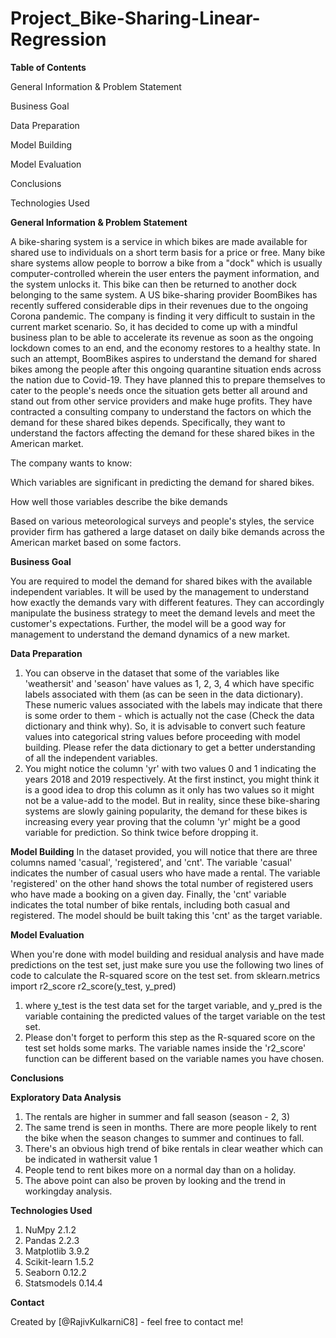 # Project_Bike-Sharing-Linear-Regression

**Table of Contents**

General Information & Problem Statement

Business Goal

Data Preparation

Model Building

Model Evaluation

Conclusions

Technologies Used
 

**General Information & Problem Statement**

A bike-sharing system is a service in which bikes are made available for shared use to individuals on a short term basis for a price or free. Many bike share systems allow people to borrow a bike from a "dock" which is usually computer-controlled wherein the user enters the payment information, and the system unlocks it. This bike can then be returned to another dock belonging to the same system.
A US bike-sharing provider BoomBikes has recently suffered considerable dips in their revenues due to the ongoing Corona pandemic. The company is finding it very difficult to sustain in the current market scenario. So, it has decided to come up with a mindful business plan to be able to accelerate its revenue as soon as the ongoing lockdown comes to an end, and the economy restores to a healthy state.
In such an attempt, BoomBikes aspires to understand the demand for shared bikes among the people after this ongoing quarantine situation ends across the nation due to Covid-19. They have planned this to prepare themselves to cater to the people's needs once the situation gets better all around and stand out from other service providers and make huge profits.
They have contracted a consulting company to understand the factors on which the demand for these shared bikes depends. Specifically, they want to understand the factors affecting the demand for these shared bikes in the American market. 

The company wants to know:

Which variables are significant in predicting the demand for shared bikes.

How well those variables describe the bike demands

Based on various meteorological surveys and people's styles, the service provider firm has gathered a large dataset on daily bike demands across the American market based on some factors.

**Business Goal**

You are required to model the demand for shared bikes with the available independent variables. It will be used by the management to understand how exactly the demands vary with different features. They can accordingly manipulate the business strategy to meet the demand levels and meet the customer's expectations. Further, the model will be a good way for management to understand the demand dynamics of a new market.

**Data Preparation**
1.	You can observe in the dataset that some of the variables like 'weathersit' and 'season' have values as 1, 2, 3, 4 which have specific labels associated with them (as can be seen in the data dictionary). These numeric values associated with the labels may indicate that there is some order to them - which is actually not the case (Check the data dictionary and think why). So, it is advisable to convert such feature values into categorical string values before proceeding with model building. Please refer the data dictionary to get a better understanding of all the independent variables.
2.	You might notice the column 'yr' with two values 0 and 1 indicating the years 2018 and 2019 respectively. At the first instinct, you might think it is a good idea to drop this column as it only has two values so it might not be a value-add to the model. But in reality, since these bike-sharing systems are slowly gaining popularity, the demand for these bikes is increasing every year proving that the column 'yr' might be a good variable for prediction. So think twice before dropping it.

**Model Building**
In the dataset provided, you will notice that there are three columns named 'casual', 'registered', and 'cnt'. The variable 'casual' indicates the number of casual users who have made a rental. The variable 'registered' on the other hand shows the total number of registered users who have made a booking on a given day. Finally, the 'cnt' variable indicates the total number of bike rentals, including both casual and registered. The model should be built taking this 'cnt' as the target variable.

**Model Evaluation**

When you're done with model building and residual analysis and have made predictions on the test set, just make sure you use the following two lines of code to calculate the R-squared score on the test set.
from sklearn.metrics import r2_score
r2_score(y_test, y_pred)

1. where y_test is the test data set for the target variable, and y_pred is the variable containing the predicted values of the target variable on the test set.
2. Please don't forget to perform this step as the R-squared score on the test set holds some marks. The variable names inside the 'r2_score' function can be different based on the variable names you have chosen.

**Conclusions**

**Exploratory Data Analysis**
1. The rentals are higher in summer and fall season (season - 2, 3)
2. The same trend is seen in months. There are more people likely to rent the bike when the season changes to summer and continues to fall.
3. There's an obvious high trend of bike rentals in clear weather which can be indicated in wathersit value 1
4. People tend to rent bikes more on a normal day than on a holiday.
5. The above point can also be proven by looking and the trend in workingday analysis.

**Technologies Used**
1.	NuMpy 2.1.2
2.	Pandas 2.2.3
3.	Matplotlib 3.9.2
4.	Scikit-learn 1.5.2
5.	Seaborn 0.12.2
6.	Statsmodels 0.14.4



**Contact**

Created by [@RajivKulkarniC8] - feel free to contact me!
